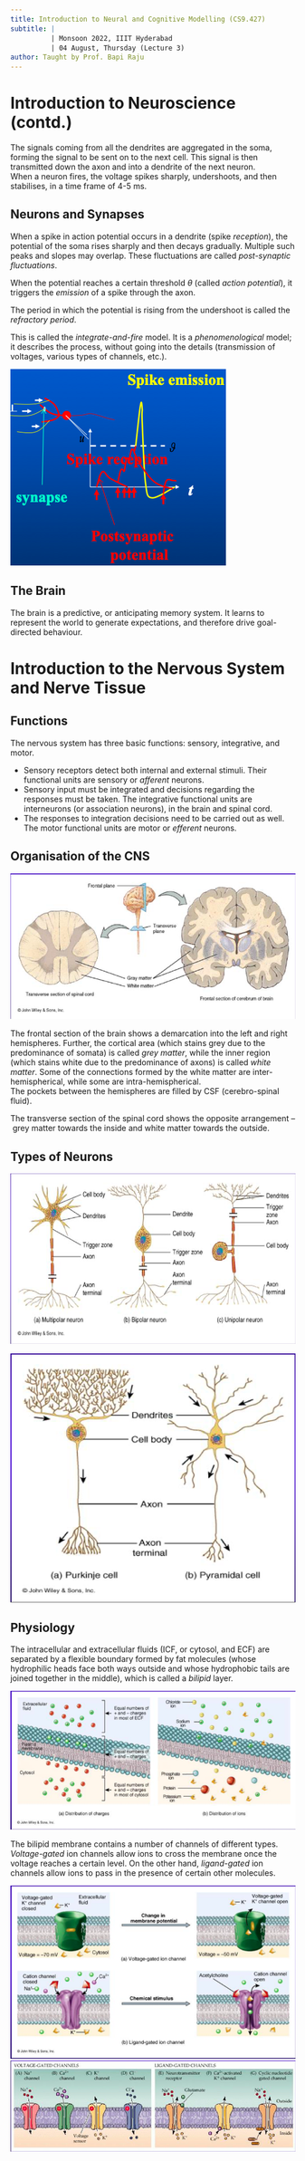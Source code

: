 ```yaml
---
title: Introduction to Neural and Cognitive Modelling (CS9.427)
subtitle: |
          | Monsoon 2022, IIIT Hyderabad
          | 04 August, Thursday (Lecture 3)
author: Taught by Prof. Bapi Raju
---
```


# Introduction to Neuroscience (contd.)
The signals coming from all the dendrites are aggregated in the soma, forming the signal to be sent on to the next cell. This signal is then transmitted down the axon and into a dendrite of the next neuron.  
When a neuron fires, the voltage spikes sharply, undershoots, and then stabilises, in a time frame of 4-5 ms.

## Neurons and Synapses
When a spike in action potential occurs in a dendrite (spike *reception*), the potential of the soma rises sharply and then decays gradually. Multiple such peaks and slopes may overlap. These fluctuations are called *post-synaptic fluctuations*.

When the potential reaches a certain threshold $\theta$ (called *action potential*), it triggers the *emission* of a spike through the axon.

The period in which the potential is rising from the undershoot is called the *refractory period*.

This is called the *integrate-and-fire* model. It is a *phenomenological* model; it describes the process, without going into the details (transmission of voltages, various types of channels, etc.).

![Integrate-and-Fire Model](iandf.png)

## The Brain
The brain is a predictive, or anticipating memory system. It learns to represent the world to generate expectations, and therefore drive goal-directed behaviour.

# Introduction to the Nervous System and Nerve Tissue
## Functions
The nervous system has three basic functions: sensory, integrative, and motor.

* Sensory receptors detect both internal and external stimuli. Their functional units are sensory or *afferent* neurons.
* Sensory input must be integrated and decisions regarding the responses must be taken. The integrative functional units are interneurons (or association neurons), in the brain and spinal cord.
* The responses to integration decisions need to be carried out as well. The motor functional units are motor or *efferent* neurons.

## Organisation of the CNS
![Transverse and Longitudinal Sections of the Brain](section.png)

The frontal section of the brain shows a demarcation into the left and right hemispheres. Further, the cortical area (which stains grey due to the predominance of somata) is called *grey matter*, while the inner region (which stains white due to the predominance of axons) is called *white matter*. Some of the connections formed by the white matter are inter-hemispherical, while some are intra-hemispherical.  
The pockets between the hemispheres are filled by CSF (cerebro-spinal fluid).

The transverse section of the spinal cord shows the opposite arrangement – grey matter towards the inside and white matter towards the outside.

## Types of Neurons
![Types of Neurons](neurons.png)

![Types of Interneurons](interneurons.png)

## Physiology
The intracellular and extracellular fluids (ICF, or cytosol, and ECF) are separated by a flexible boundary formed by fat molecules (whose hydrophilic heads face both ways outside and whose hydrophobic tails are joined together in the middle), which is called a *bilipid* layer.

![Distribution of Charges](charges.png)

The bilipid membrane contains a number of channels of different types. *Voltage-gated* ion channels allow ions to cross the membrane once the voltage reaches a certain level. On the other hand, *ligand-gated* ion channels allow ions to pass in the presence of certain other molecules.

![Channels](channels.png)
![Types of Channels](types.png)